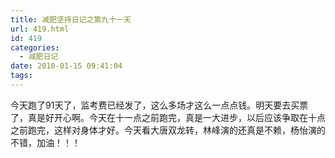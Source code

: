 ```yaml
---
title: 减肥坚持日记之第九十一天
url: 419.html
id: 419
categories:
  - 减肥日记
date: 2010-01-15 09:41:04
tags:
---
```


今天跑了91天了，监考费已经发了，这么多场才这么一点点钱。明天要去买票了，真是好开心啊。今天在十一点之前跑完，真是一大进步，以后应该争取在十点之前跑完，这样对身体才好。今天看大唐双龙转，林峰演的还真是不赖，杨怡演的不错，加油！！！